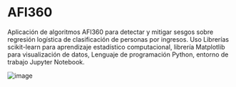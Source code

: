 # AFI360
Aplicación de algoritmos AFI360 para detectar y mitigar sesgos sobre regresión logística de clasificación de personas por ingresos.  Uso Librerías scikit-learn para aprendizaje estadístico computacional, librería Matplotlib para visualización de datos, Lenguaje de programación Python, entorno de trabajo Jupyter Notebook.

![image](https://github.com/user-attachments/assets/1ef30ee3-aeda-4b18-8103-fbb12068990d)
